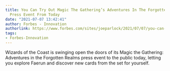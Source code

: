 ```yaml
---
title: You Can Try Out Magic The Gathering’s Adventures In The Forgotten Realms Gather
  Press Event From Today
date: "2021-07-07 13:42:41"
author: Forbes - Innovation
authorlink: https://www.forbes.com/sites/joeparlock/2021/07/07/you-can-try-out-magic-the-gatherings-adventures-in-the-forgotten-realms-gather-press-event-from-today/
tags:
- Forbes-Innovation
---
```

Wizards of the Coast is swinging open the doors of its Magic the Gathering: Adventures in the Forgotten Realms press event to the public today, letting you explore Faerun and discover new cards from the set for yourself.